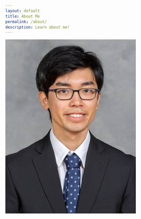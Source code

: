 ```yaml
---
layout: default
title: About Me
permalink: /about/
description: Learn about me!
---
```


![Picture of Wataru Hashimoto](/assets/images/hashimoto.jpg)
